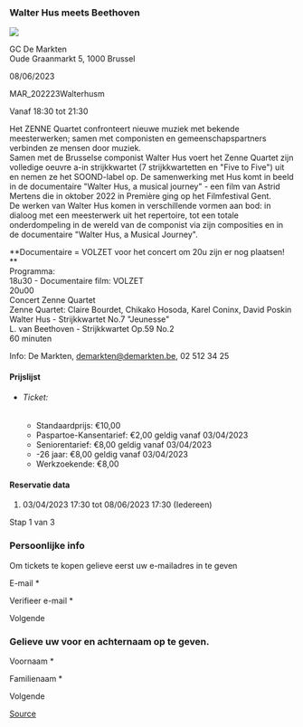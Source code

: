 ### Walter Hus meets Beethoven

![](https://s3-eu-west-1.amazonaws.com/os-kwdo/prod/vgc/images/activity/642e9f85f110a_GetImage.jpeg)

GC De Markten  
Oude Graanmarkt 5, 1000 Brussel

08/06/2023

MAR_202223Walterhusm

Vanaf 18:30 tot 21:30

Het ZENNE Quartet confronteert nieuwe muziek met bekende meesterwerken; samen met componisten en gemeenschapspartners verbinden ze mensen door muziek.  
Samen met de Brusselse componist Walter Hus voert het Zenne Quartet zijn volledige oeuvre a-in strijkkwartet (7 strijkkwartetten en "Five to Five") uit en nemen ze het SOOND-label op. De samenwerking met Hus komt in beeld in de documentaire "Walter Hus, a musical journey" - een film van Astrid Mertens die in oktober 2022 in Première ging op het Filmfestival Gent.  
De werken van Walter Hus komen in verschillende vormen aan bod: in dialoog met een meesterwerk uit het repertoire, tot een totale onderdompeling in de wereld van de componist via zijn composities en in de documentaire "Walter Hus, a Musical Journey".  
  
**Documentaire = VOLZET voor het concert om 20u zijn er nog plaatsen!  
**  
Programma:  
18u30 - Documentaire film: VOLZET  
20u00  
Concert Zenne Quartet  
Zenne Quartet: Claire Bourdet, Chikako Hosoda, Karel Coninx, David Poskin  
Walter Hus - Strijkkwartet No.7 "Jeunesse"  
L. van Beethoven - Strijkkwartet Op.59 No.2  
60 minuten  
  
  
Info: De Markten, [demarkten@demarkten.be](mailto:cursussen@demarkten.be), 02 512 34 25  

#### Prijslijst

* ###### Ticket:
    
    * Standaardprijs: €10,00
    * Paspartoe-Kansentarief: €2,00 geldig vanaf 03/04/2023
    * Seniorentarief: €8,00 geldig vanaf 03/04/2023
    * -26 jaar: €8,00 geldig vanaf 03/04/2023
    * Werkzoekende: €8,00

  

#### Reservatie data

1.  03/04/2023 17:30 tot 08/06/2023 17:30 (Iedereen)

Stap 1 van 3

 

### Persoonlijke info

Om tickets te kopen gelieve eerst uw e-mailadres in te geven

  

E-mail * 

Verifieer e-mail * 

Volgende

### Gelieve uw voor en achternaam op te geven.

Voornaam * 

Familienaam * 

Volgende

[Source](https://tickets.vgc.be/ticketingActivity/subscribe/MAR_202223Walterhusm)